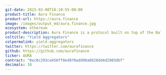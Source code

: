 ```yaml
---
git-date: 2023-03-08T18:10:55-08:00
product-title: Aura Finance
product-url: https://aura.finance
image: /images/output_md/aura.finance.jpg
ecosystem: ethereum
product-description: Aura Finance is a protocol built on top of the Balancer system to provide maximum incentives to Balancer liquidity providers and BAL stakers (into veBAL) through social aggregation of BAL deposits and Aura’s native token.
coltitle: "Yield Aggregators"
colpermalink: yield-aggregators
twitter: https://twitter.com/aurafinance
github: https://github.com/aurafinance
ticker: AURA
contract: "0xc0c293ce456ff0ed870add98a0828dd4d2903dbf"
decimals: 18
---
```

